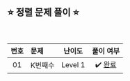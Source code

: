 ## ⭐️ 정렬 문제 풀이 ⭐️ 

<br>

<!-- 💭 [진행 중]  ✔️ [완료] -->

| **번호** | **문제** | **난이도** | **풀이 여부** |
|:--------:|:--------|:----------:|:-----------:|
| 01 | K번째수 | Level 1 | ✔️ [완료](https://github.com/yuuforest/Programmers/blob/main/python/%EC%A0%95%EB%A0%AC/K%EB%B2%88%EC%A7%B8%EC%88%98.py)|

